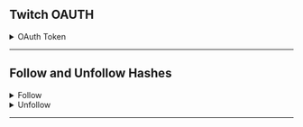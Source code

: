 ## Twitch OAUTH

<details>

<summary>OAuth Token</summary>
  
  <img src="https://i.darkvypr.com/noidontthinkso.gif" width="100" height="100" />

</details>
  
---
  
## Follow and Unfollow Hashes

<details>
  
  <summary>Follow</summary>
  
  `800e7346bdf7e5278a3c1d3f21b2b56e2639928f86815677a7126b093b2fdd08`
  
</details>

<details>
 
  <summary>Unfollow</summary>
  
  `f7dae976ebf41c755ae2d758546bfd176b4eeb856656098bb40e0a672ca0d880`
  
</details>

---
